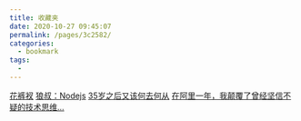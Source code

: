 ```yaml
---
title: 收藏夹
date: 2020-10-27 09:45:07
permalink: /pages/3c2582/
categories:
  - bookmark
tags:
  - 
---
```

[花裤衩](https://panjiachen.github.io/awesome-bookmarks/)
[狼叔：Nodejs](https://i5ting.github.io/How-to-learn-node-correctly/#101)
[35岁之后又该何去何从](https://i5ting.github.io/How-to-learn-node-correctly/#101)
[在阿里一年，我颠覆了曾经坚信不疑的技术思维...](https://mp.weixin.qq.com/s/K_yRMj45mSA7XyIo6PsQKA)
